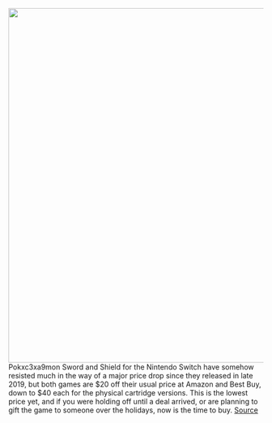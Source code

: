 <img src='https://cdn.vox-cdn.com/thumbor/MIZAcCKzDwIzBITM6O1CePWk45c=/0x0:1474x828/1200x800/filters:focal(620x297:854x531)/cdn.vox-cdn.com/uploads/chorus_image/image/67665320/Screen_Shot_2019_10_23_at_1.02.55_PM.0.png' width='700px' /><br/>
Pokxc3xa9mon Sword and Shield for the Nintendo Switch have somehow resisted much in the way of a major price drop since they released in late 2019, but both games are $20 off their usual price at Amazon and Best Buy, down to $40 each for the physical cartridge versions. This is the lowest price yet, and if you were holding off until a deal arrived, or are planning to gift the game to someone over the holidays, now is the time to buy.
<a href='https://www.theverge.com/good-deals/2020/10/21/21526544/pokemon-sword-shield-nintendo-switch-deal-sale-amazon-best-buy'> Source <a/>